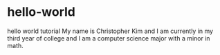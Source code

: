 # hello-world
hello world tutorial
My name is Christopher Kim and I am currently in my third year of college and I am a computer science major with a minor in math.
